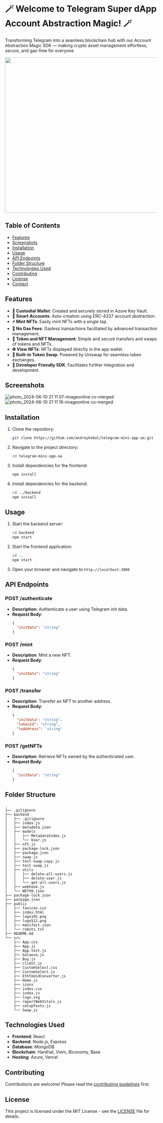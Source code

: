 # 🪄 Welcome to Telegram Super dApp Account Abstraction Magic! 🪄

Transforming Telegram into a seamless blockchain hub with our Account Abstraction Magic SDK — making crypto asset management effortless, secure, and gas-free for everyone

<img src="https://github.com/andreykobal/telegram-mini-app-aa/assets/19206978/53708f8e-4006-44e0-8f80-025cfecb9c67" width="512">

## Table of Contents

- [Features](#features)
- [Screenshots](#screenshots)
- [Installation](#installation)
- [Usage](#usage)
- [API Endpoints](#api-endpoints)
- [Folder Structure](#folder-structure)
- [Technologies Used](#technologies-used)
- [Contributing](#contributing)
- [License](#license)
- [Contact](#contact)

## Features

- **💼 Custodial Wallet**: Created and securely stored in Azure Key Vault.
- **🔑 Smart Accounts**: Auto-creation using ERC-4337 account abstraction.
- **⚡️ Mint NFTs**: Easily mint NFTs with a single tap.
- **💸 No Gas Fees**: Gasless transactions facilitated by advanced transaction management.
- **🏦 Token and NFT Management**: Simple and secure transfers and swaps of tokens and NFTs.
- **🌐 View NFTs**: NFTs displayed directly in the app wallet.
- **🔄 Built-in Token Swap**: Powered by Uniswap for seamless token exchanges.
- **📲 Developer Friendly SDK**: Facilitates further integration and development.

## Screenshots

![photo_2024-06-10 21 11 07-imageonline co-merged](https://github.com/andreykobal/telegram-mini-app-aa/assets/19206978/1801653a-32a6-46f8-9548-220fa4b6eb6e)
![photo_2024-06-10 21 11 16-imageonline co-merged](https://github.com/andreykobal/telegram-mini-app-aa/assets/19206978/3ee6e48a-f02b-4f03-975a-e374340ea45a)



## Installation

1. Clone the repository:
   ```sh
   git clone https://github.com/andreykobal/telegram-mini-app-aa.git
   ```

2. Navigate to the project directory:
   ```sh
   cd telegram-mini-app-aa
   ```

3. Install dependencies for the frontend:
   ```sh
   npm install
   ```

4. Install dependencies for the backend:
   ```sh
   cd ../backend
   npm install
   ```

## Usage

1. Start the backend server:
   ```sh
   cd backend
   npm start
   ```

2. Start the frontend application:
   ```sh
   cd ..
   npm start
   ```

3. Open your browser and navigate to `http://localhost:3000`

## API Endpoints

### POST /authenticate
- **Description**: Authenticate a user using Telegram init data.
- **Request Body**:
  ```json
  {
    "initData": "string"
  }
  ```

### POST /mint
- **Description**: Mint a new NFT.
- **Request Body**:
  ```json
  {
    "initData": "string"
  }
  ```

### POST /transfer
- **Description**: Transfer an NFT to another address.
- **Request Body**:
  ```json
  {
    "initData": "string",
    "tokenId": "string",
    "toAddress": "string"
  }
  ```

### POST /getNFTs
- **Description**: Retrieve NFTs owned by the authenticated user.
- **Request Body**:
  ```json
  {
    "initData": "string"
  }
  ```

## Folder Structure

```plaintext
.
├── .gitignore
├── backend
│   ├── .gitignore
│   ├── index.js
│   ├── metadata.json
│   ├── models
│   │   ├── MetadataIndex.js
│   │   └── User.js
│   ├── nft.js
│   ├── package-lock.json
│   ├── package.json
│   ├── swap.js
│   ├── test-swap-copy.js
│   ├── test-swap.js
│   ├── utils
│   │   ├── delete-all-users.js
│   │   ├── delete-user.js
│   │   └── get-all-users.js
│   ├── webhook.js
│   └── WETH9.json
├── package-lock.json
├── package.json
├── public
│   ├── favicon.ico
│   ├── index.html
│   ├── logo192.png
│   ├── logo512.png
│   ├── manifest.json
│   └── robots.txt
├── README.md
└── src
    ├── App.css
    ├── App.js
    ├── App.test.js
    ├── balance.js
    ├── Buy.js
    ├── client.js
    ├── CustomSelect.css
    ├── CustomSelect.js
    ├── EthToUsdConverter.js
    ├── Home.js
    ├── icons
    ├── index.css
    ├── index.js
    ├── logo.svg
    ├── reportWebVitals.js
    ├── setupTests.js
    └── Swap.js
```

## Technologies Used

- **Frontend**: React
- **Backend**: Node.js, Express
- **Database**: MongoDB
- **Blockchain**: Hardhat, Viem, Biconomy, Base
- **Hosting**: Azure, Vercel

## Contributing

Contributions are welcome! Please read the [contributing guidelines](CONTRIBUTING.md) first.

## License

This project is licensed under the MIT License - see the [LICENSE](LICENSE) file for details.
